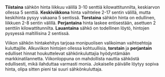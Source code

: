 **Tiistaina** sähkön hinta liikkuu välillä 3-10 senttiä kilowattitunnilta, keskiarvon ollessa 5 senttiä. **Keskiviikkona** hinta vaihtelee 2-17 sentin välillä, mutta keskihinta pysyy vakaana 5 sentissä. **Torstaina** sähkön hinta on edullinen, liikkuen 2-8 sentin välillä. **Perjantaina** hinta laskee entisestään, asettuen 2 senttiin kilowattitunnilta. **Lauantaina** sähkö on todellinen löytö, hintojen pysyessä maltillisina 2 sentissä.

Viikon sähkön hintakehitys tarjoaa monipuolisen valikoiman vaihtoehtoja kuluttajille. Alkuviikon hintojen ollessa kohtuullisia, **torstain** ja **perjantain** edulliset hinnat houkuttelevat sähkönkuluttajia hyödyntämään markkinatilannetta. Viikonloppuna on mahdollista nauttia sähköstä edullisesti, mikä ilahduttaa varmasti monia. Jokaiselle päivälle löytyy sopiva hinta, olipa sitten pieni tai suuri sähkönkuluttaja.